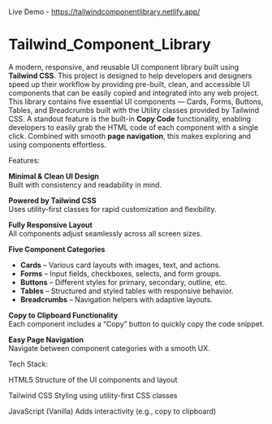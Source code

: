 Live Demo - https://tailwindcomponentlibrary.netlify.app/

# Tailwind_Component_Library
A modern, responsive, and reusable UI component library built using **Tailwind CSS**. This project is designed to help developers and designers speed up their workflow by providing pre-built, clean, and accessible UI components that can be easily copied and integrated into any web project. This library contains five essential UI components — Cards, Forms, Buttons, Tables, and Breadcrumbs built with the Utility classes provided by Tailwind CSS. A standout feature is the built-in **Copy Code** functionality, enabling developers to easily grab the HTML code of each component with a single click. Combined with smooth **page navigation**, this makes exploring and using components effortless.

Features:

**Minimal & Clean UI Design**  
  Built with consistency and readability in mind.

**Powered by Tailwind CSS**  
  Uses utility-first classes for rapid customization and flexibility.

**Fully Responsive Layout**  
  All components adjust seamlessly across all screen sizes.

**Five Component Categories**
  - **Cards** – Various card layouts with images, text, and actions.
  - **Forms** – Input fields, checkboxes, selects, and form groups.
  - **Buttons** – Different styles for primary, secondary, outline, etc.
  - **Tables** – Structured and styled tables with responsive behavior.
  - **Breadcrumbs** – Navigation helpers with adaptive layouts.

**Copy to Clipboard Functionality**  
  Each component includes a “Copy” button to quickly copy the code snippet.

**Easy Page Navigation**  
  Navigate between component categories with a smooth UX.

  Tech Stack:

  HTML5	Structure of the UI components and layout
  
  Tailwind CSS	Styling using utility-first CSS classes
 
  JavaScript (Vanilla)	Adds interactivity (e.g., copy to clipboard)
